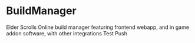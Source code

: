 # BuildManager
Elder Scrolls Online build manager featuring frontend webapp, and in game addon software, with other integrations
Test Push
